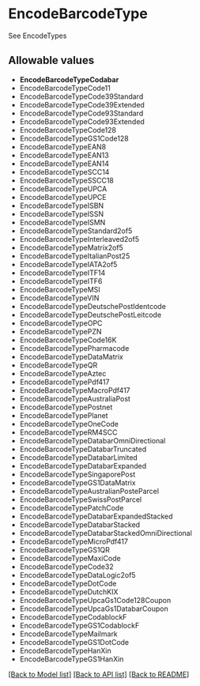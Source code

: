 # EncodeBarcodeType

See EncodeTypes

## Allowable values
* **EncodeBarcodeTypeCodabar**
* EncodeBarcodeTypeCode11
* EncodeBarcodeTypeCode39Standard
* EncodeBarcodeTypeCode39Extended
* EncodeBarcodeTypeCode93Standard
* EncodeBarcodeTypeCode93Extended
* EncodeBarcodeTypeCode128
* EncodeBarcodeTypeGS1Code128
* EncodeBarcodeTypeEAN8
* EncodeBarcodeTypeEAN13
* EncodeBarcodeTypeEAN14
* EncodeBarcodeTypeSCC14
* EncodeBarcodeTypeSSCC18
* EncodeBarcodeTypeUPCA
* EncodeBarcodeTypeUPCE
* EncodeBarcodeTypeISBN
* EncodeBarcodeTypeISSN
* EncodeBarcodeTypeISMN
* EncodeBarcodeTypeStandard2of5
* EncodeBarcodeTypeInterleaved2of5
* EncodeBarcodeTypeMatrix2of5
* EncodeBarcodeTypeItalianPost25
* EncodeBarcodeTypeIATA2of5
* EncodeBarcodeTypeITF14
* EncodeBarcodeTypeITF6
* EncodeBarcodeTypeMSI
* EncodeBarcodeTypeVIN
* EncodeBarcodeTypeDeutschePostIdentcode
* EncodeBarcodeTypeDeutschePostLeitcode
* EncodeBarcodeTypeOPC
* EncodeBarcodeTypePZN
* EncodeBarcodeTypeCode16K
* EncodeBarcodeTypePharmacode
* EncodeBarcodeTypeDataMatrix
* EncodeBarcodeTypeQR
* EncodeBarcodeTypeAztec
* EncodeBarcodeTypePdf417
* EncodeBarcodeTypeMacroPdf417
* EncodeBarcodeTypeAustraliaPost
* EncodeBarcodeTypePostnet
* EncodeBarcodeTypePlanet
* EncodeBarcodeTypeOneCode
* EncodeBarcodeTypeRM4SCC
* EncodeBarcodeTypeDatabarOmniDirectional
* EncodeBarcodeTypeDatabarTruncated
* EncodeBarcodeTypeDatabarLimited
* EncodeBarcodeTypeDatabarExpanded
* EncodeBarcodeTypeSingaporePost
* EncodeBarcodeTypeGS1DataMatrix
* EncodeBarcodeTypeAustralianPosteParcel
* EncodeBarcodeTypeSwissPostParcel
* EncodeBarcodeTypePatchCode
* EncodeBarcodeTypeDatabarExpandedStacked
* EncodeBarcodeTypeDatabarStacked
* EncodeBarcodeTypeDatabarStackedOmniDirectional
* EncodeBarcodeTypeMicroPdf417
* EncodeBarcodeTypeGS1QR
* EncodeBarcodeTypeMaxiCode
* EncodeBarcodeTypeCode32
* EncodeBarcodeTypeDataLogic2of5
* EncodeBarcodeTypeDotCode
* EncodeBarcodeTypeDutchKIX
* EncodeBarcodeTypeUpcaGs1Code128Coupon
* EncodeBarcodeTypeUpcaGs1DatabarCoupon
* EncodeBarcodeTypeCodablockF
* EncodeBarcodeTypeGS1CodablockF
* EncodeBarcodeTypeMailmark
* EncodeBarcodeTypeGS1DotCode
* EncodeBarcodeTypeHanXin
* EncodeBarcodeTypeGS1HanXin

[[Back to Model list]](../README.md#documentation-for-models) [[Back to API list]](../README.md#documentation-for-api-endpoints) [[Back to README]](../README.md)
